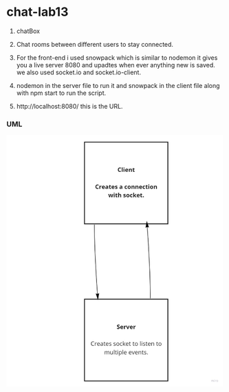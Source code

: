 # chat-lab13

1. chatBox

2. Chat rooms between different users to stay connected.

3. For the front-end i used snowpack which is similar to nodemon it gives you a live server 8080 and upadtes when ever anything new is saved.
we also used socket.io and socket.io-client. 

4. nodemon in the server file to run it and snowpack in the client file along with npm start to run the script. 

5. http://localhost:8080/ this is the URL.

### UML

![image](./assets/lab13.jpg)